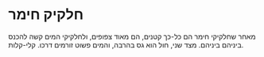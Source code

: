 # חלקיק חימר

מאחר שחלקיקי חימר הם כל-כך קטנים, הם מאוד צפופים, ולחלקיקי המים קשה להכנס ביניהם
ביניהם. מצד שני, חול הוא גס בהרבה, והמים פשוט זורמים דרכו. קלי-קלות.
